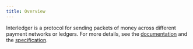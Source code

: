 ```yaml
---
title: Overview
---
```


Interledger is a protocol for sending packets of money across different payment networks or ledgers. For more details, see the [documentation](https://interledger.org/developers/get-started/) and the [specification](https://interledger.org/developers/rfcs/interledger-protocol/).
